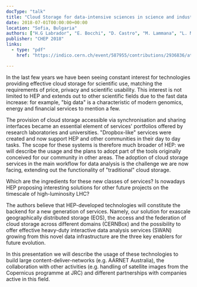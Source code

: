 ```yaml
---
docType: "talk"
title: "Cloud Storage for data-intensive sciences in science and industry"
date: 2018-07-01T00:00:00+00:00
location: "Sofia, Bulgaria"
authors: ["H.G Labrador", "E. Bocchi", "D. Castro", "M. Lammana", "L. Mascetti", "J.T Moscicki", "A. Peters", "D. Piparo", "E.T. Saavedra"]
publisher: "CHEP 2018"
links:
  - type: "pdf"
    href: "https://indico.cern.ch/event/587955/contributions/2936836/attachments/1679264/2706987/CHEP_2018_Cloud_Storage_Data_Intensive.pdf"

---
```


In the last few years we have been seeing constant interest for technologies providing effective cloud storage for scientific use, matching the requirements of price, privacy and scientific usability. This interest is not limited to HEP and extends out to other scientific fields due to the fast data increase: for example, "big data" is a characteristic of modern genomics, energy and financial services to mention a few.

The provision of cloud storage accessible via synchronisation and sharing interfaces became an essential element of services' portfolios offered by research laboratories and universities. "Dropbox-like" services were created and now support HEP and other communities in their day to day tasks. The scope for these systems is therefore much broader of HEP: we will describe the usage and the plans to adopt part of the tools originally conceived for our community in other areas. The adoption of cloud storage services in the main workflow for data analysis is the challenge we are now facing, extending out the functionality of "traditional" cloud storage.

Which are the ingredients for these new classes of services? Is nowadays HEP proposing interesting solutions for other future projects on the timescale of high-luminosity LHC?

The authors believe that HEP-developed technologies will constitute the backend for a new generation of services. Namely, our solution for exascale geographically distributed storage (EOS), the access and the federation of cloud storage across different domains (CERNBox) and the possibility to offer effective heavy-duty interactive data analysis services (SWAN) growing from this novel data infrastructure are the three key enablers for future evolution.

In this presentation we will describe the usage of these technologies to build large content-deliver-networks (e.g. AARNET Australia), the collaboration with other activities (e.g. handling of satellite images from the Copernicus programme at JRC) and different partnerships with companies active in this field.
